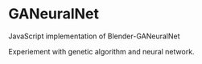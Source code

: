 GANeuralNet
===================

JavaScript implementation of Blender-GANeuralNet

Experiement with genetic algorithm and neural network.
